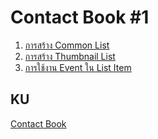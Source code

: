 
# Contact Book #1

1. [การสร้าง Common List](/e2-1-list.md)
2. [การสร้าง Thumbnail List](/e2-2-thumbnail-list.md)
3. [การใช้งาน Event ใน List Item](/e2-3-list-item-event.md)

## KU

[Contact Book](https://github.com/teerasej/react-native-kasetsart-agri-catalog-workshop)
